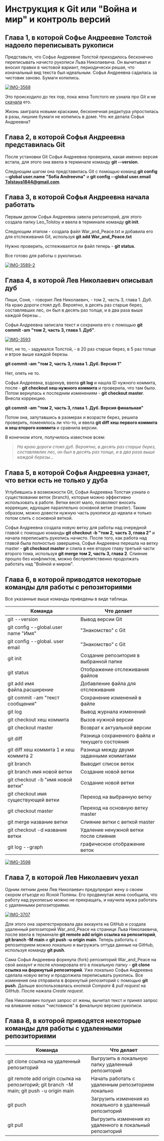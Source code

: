 # Инструкция к Git или "Война и мир" и контроль версий

## Глава 1, в которой Софье Андреевне Толстой надоело переписывать рукописи

Представьте, что Софье Андреевне Толстой приходилось бесконечно переписывать начисто рукописи Льва Николаевича. Он вычитывал и вносил правки в чистовой вариант, периодически решая, что изначальный вид текста был идеальным. Софья Андреевна садилась за чистовик заново. Бумаги копились.  

<a href="https://ibb.co/Wyzj0Y7"><img src="https://i.ibb.co/mqyg0Md/IMG-3568.jpg" alt="IMG-3568" border="0"></a>

Это происходило до тех пор, пока жена Толстого не узнала про Git и не [скачала](https://git-scm.com/downloads) его. 

Жизнь заиграла новыми красками, бесконечная редактура упростилась в разы, лишние бумаги не копились в доме. Что же делала Софья Андреевна? 


## Глава 2, в которой Софья Андреевна представилась Git

После установки Git Софья Андреевна проверила, какая именно версия встала, для этого она ввела в терминале команду **git --version**. 

Следующим шагом она представилась Git с помощью команд **git config --global user.name "Sofia Andreevna"** и **git config --global user.email Tolstaya1844@gmail.com**.

## Глава 3, в которой Софья Андреевна начала работать

Первым делом Софья Андреевна завела репозиторий, для этого создала папку Leo_Tolstoy и ввела в терминале команду **git init**. 

Следующим этапом - создала файл War_and_Peace.txt и добавила его для отслеживания Git, используя **git add War_and_Peace.txt**

Нужно проверить, остлеживается ли файл теперь - **git status**.

Все готово для работы с рукописью. 

<a href="https://ibb.co/qxFSXxb"><img src="https://i.ibb.co/R74FZ7L/IMG-3589-2.jpg" alt="IMG-3589-2" border="0"></a>

## Глава 4, в которой Лев Николаевич описывал дуб

Пиши, Соня, - говорил Лев Николаевич, - том 2, часть 3, глава 1. Дуб. На краю дороги стоял дуб. Вероятно, в десять раз старше берез, составлявших лес, он был в десять раз толще, и в два раза выше каждой березы... 

Софья Андреевна записала текст и сохранила его с помощью **git commit -am "том 2, часть 3, глава 1. Дуб"**.

<a href="https://ibb.co/8r87hQ9"><img src="https://i.ibb.co/n7kLWKj/IMG-3593.jpg" alt="IMG-3593" border="0"></a>

Нет, не то, - задумался Толстой, - в 20 раз старше берез, в 5 раз толще и втрое выше каждой березы.

**git commit -am "том 2, часть 3, глава 1. Дуб. Версия 1"**

Нет, опять не то.

Софья Андреевна, вздохнув, ввела **git log** и нашла ID нужного коммита, после - **git checkout хеш нужного коммита** и проверила, что там было. Потом вернулась к последним изменениям - **git checkout master**. Внесла коррекцию.

**git commit -am "том 2, часть 3, глава 1. Дуб. Версия финальная"**

Потом она, запутавшись в размерах и возрасте берез, решила проверить, поменялось ли что-то, и ввела **git diff хеш первого коммита и хеш второго коммита** и сравнила версии. 

В конечном итоге, получилось известное всем:

> *На краю дороги стоял дуб. Вероятно, в десять раз старше берез, составлявлих лес, он был в десять раз толще, и в два раза выше каждой березы...*

## Глава 5, в которой Софья Андреевна узнает, что ветки есть не только у дуба

Углубившись в возможности Git, Софья Андреевна Толстая узнала о существовании веток (branch), которые можно эффективно использовать в работе. Ветки весят мало, позволяют вносить коррекции, идующие параллельно основной ветке (master). Таким образом, можно довести нужную часть рукописи до идеала и только потом слить с основной веткой. 

Софья Андреевна создала новую ветку для работы над очередной главой с помощью команды **git checkout -b "том 2, часть 3, глава 2"** и начала переписывть рукопись начисто. После того, как работа над главой была полностью завершена, Софья Андреевна перешла на ветку master - **git checkout master** и слила в нее вторую главу третьей части второго тома, используя **git merge том 2, часть 3, глава 2**. Слияние прошло без конфликтов, можно беспрепятственно продолжать работать над "Войной и миром". 

## Глава 6, в которой приводятся некоторые команды для работы с репозиториями

Все указанные выше команды приведены в виде таблицы. 

| Команда  | Что делает |
| ------------- | ------------- |
| git --version  | Вывод версии Git  |
| git config --global.user name "Имя" | "Знакомство" с Git  |
| git config --global. user email | "Знакомство" с Git |
| git init | Создание репозитория в выбранной папке |
| git status | Отображение отслеживания файлов |
| git add имя файла.расширение | Добавление файла для отслеживания |
| git commit -am "текст сообщения" | Сохранение изменений в файле |
| git log | Вывод журнала изменений |
| git checkout хеш коммита | Вызов нужной версии |
| git checkout master | Возврат к актуальной версии |
| git diff | Разница сохраненного файла и текущего состояния |
| git diff хеш коммита 1 и хеш коммита 2 | Разница между двумя заданными коммитами |
| git branch | Выводит список веток |
| git branch имя новой ветки | Создание новой ветки |
| git checkout -b "имя новой ветки" | Создание новой ветки |
| git checkout имя существующей ветки | Переход на выбранную ветку |
| git checkout master | Переход на основную ветку master | 
| git merge название ветки | Слияние ветки с веткой master | 
| git checkout -d название ветки | Удаление ненужной ветки после слияния | 
| git log --graph| графическое отображение веток |

<a href="https://ibb.co/RjhLhRM"><img src="https://i.ibb.co/qJ0b0T4/IMG-3598.jpg" alt="IMG-3598" border="0" /></a>

## Глава 7, в которой Лев Николаевич уехал 

Одним летним днем Лев Николаевич предупредил жену о своем скором отъезде из Ясной Поляны. Его продвинутая жена сообщила, что работу над рукописью можно не прекращать, и научила мужа работать с удаленными репозиториями. 

<a href="https://ibb.co/mGFwgdy"><img src="https://i.ibb.co/FKqMCcY/IMG-3707.jpg" alt="IMG-3707" border="0"></a>

Для этого она зарегестрировала два аккаунта на GitHub и создала удаленный репозиторий War_and_Peace на странице Льва Николаевича, после ввела в терминале **git remote add origin ссылка на репозиторий**, **git branch -M main** и **git push -u origin main**. Теперь работать с репозиторием можно локально и выгружать оттуда данные на GitHub, используя команду **git push**. 

Сама Софья Андреевна форкнула (fork) репозиторий War_and_Peace на свой аккаунт и после клонировала его в локальную папку - **git clone ссылка на форкнутый репозиторий**. Уже локально Софья Андреевна сделала новую ветку и продолжила переписывать рукопись. Все изменения она отправила в форкнутый репозиторий с помощью **git push**. Дальше воспользовалась кнопкой *Compare & pull request* на GitHub. После нажала *Create request*. 

Лев Николаевич полуил запрос от жены, вычитал текст и принял запрос на вливание новых "чистовиков" в финальную версию рукописи. 

## Глава 8, в которой приводятся некоторые команды для работы с удаленными репозиториями

| Команда  | Что делает |
| ------------- | ------------- |
| git clone ссылка на удаленный репозиторий | Выгрузить в локальную папку удаленный репозиторий |
| git remote add origin ссылка на репозиторий; git branch -M main; git push -u origin main | Начать работать с удаленным репозиторием локально |
| git puch | Загрузить изменения из локального в удаленный репозиторий |
| git pull | Выгрузить изменения из удаленного в локальный репозиторий |